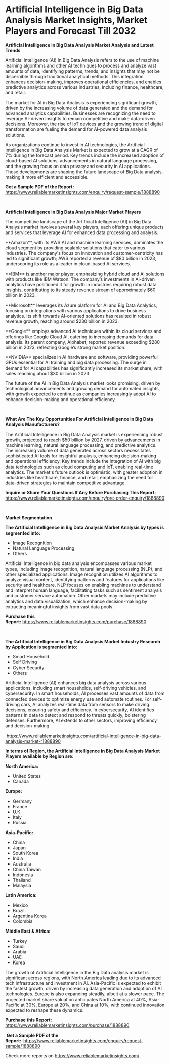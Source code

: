 <p><h1>Artificial Intelligence in Big Data Analysis Market Insights, Market Players and Forecast Till 2032</h1></p><p><strong>Artificial Intelligence in Big Data Analysis Market Analysis and Latest Trends</strong></p>
<p><p>Artificial Intelligence (AI) in Big Data Analysis refers to the use of machine learning algorithms and other AI techniques to process and analyze vast amounts of data, identifying patterns, trends, and insights that may not be discernible through traditional analytical methods. This integration enhances decision-making, improves operational efficiencies, and enables predictive analytics across various industries, including finance, healthcare, and retail.</p><p>The market for AI in Big Data Analysis is experiencing significant growth, driven by the increasing volume of data generated and the demand for advanced analytics capabilities. Businesses are recognizing the need to leverage AI-driven insights to remain competitive and make data-driven decisions. Moreover, the rise of IoT devices and the growing trend of digital transformation are fueling the demand for AI-powered data analysis solutions.</p><p>As organizations continue to invest in AI technologies, the Artificial Intelligence in Big Data Analysis Market is expected to grow at a CAGR of 7% during the forecast period. Key trends include the increased adoption of cloud-based AI solutions, advancements in natural language processing, and the growing focus on data privacy and security in AI applications. These developments are shaping the future landscape of Big Data analysis, making it more efficient and accessible.</p></p>
<p><strong>Get a Sample PDF of the Report:&nbsp;</strong> <a href="https://www.reliablemarketinsights.com/enquiry/request-sample/1888890?utm_campaign=3005&utm_medium=2&utm_source=Github&utm_content=ia&utm_term=28032025&utm_id=artificial-intelligence-in-big-data-analysis">https://www.reliablemarketinsights.com/enquiry/request-sample/1888890</a></p>
<p>&nbsp;</p>
<p><strong>Artificial Intelligence in Big Data Analysis Major Market Players</strong></p>
<p><p>The competitive landscape of the Artificial Intelligence (AI) in Big Data Analysis market involves several key players, each offering unique products and services that leverage AI for enhanced data processing and analysis. </p><p>**Amazon**, with its AWS AI and machine learning services, dominates the cloud segment by providing scalable solutions that cater to various industries. The company's focus on innovation and customer-centricity has led to significant growth; AWS reported a revenue of $80 billion in 2023, underscoring its role as a leader in cloud-based AI services.</p><p>**IBM** is another major player, emphasizing hybrid cloud and AI solutions with products like IBM Watson. The company’s investments in AI-driven analytics have positioned it for growth in industries requiring robust data insights, contributing to its steady revenue stream of approximately $60 billion in 2023.</p><p>**Microsoft** leverages its Azure platform for AI and Big Data Analytics, focusing on integrations with various applications to drive business analytics. Its shift towards AI-oriented solutions has resulted in robust revenue growth, reaching around $230 billion in 2023.</p><p>**Google** employs advanced AI techniques within its cloud services and offerings like Google Cloud AI, catering to increasing demands for data analysis. Its parent company, Alphabet, reported revenue exceeding $280 billion in 2023, reflecting Google’s strong market position.</p><p>**NVIDIA** specializes in AI hardware and software, providing powerful GPUs essential for AI training and big data processing. The surge in demand for AI capabilities has significantly increased its market share, with sales reaching about $30 billion in 2023.</p><p>The future of the AI in Big Data Analysis market looks promising, driven by technological advancements and growing demand for automated insights, with growth expected to continue as companies increasingly adopt AI to enhance decision-making and operational efficiency.</p></p>
<p>&nbsp;</p>
<p><strong>What Are The Key Opportunities For Artificial Intelligence in Big Data Analysis Manufacturers?</strong></p>
<p><p>The Artificial Intelligence in Big Data Analysis market is experiencing robust growth, projected to reach $50 billion by 2027, driven by advancements in machine learning, natural language processing, and predictive analytics. The increasing volume of data generated across sectors necessitates sophisticated AI tools for insightful analysis, enhancing decision-making and operational efficiency. Key trends include the integration of AI with big data technologies such as cloud computing and IoT, enabling real-time analytics. The market's future outlook is optimistic, with greater adoption in industries like healthcare, finance, and retail, emphasizing the need for data-driven strategies to maintain competitive advantage.</p></p>
<p><strong>Inquire or Share Your Questions If Any Before Purchasing This Report:</strong> <a href="https://www.reliablemarketinsights.com/enquiry/pre-order-enquiry/1888890?utm_campaign=3005&utm_medium=2&utm_source=Github&utm_content=ia&utm_term=28032025&utm_id=artificial-intelligence-in-big-data-analysis">https://www.reliablemarketinsights.com/enquiry/pre-order-enquiry/1888890</a></p>
<p>&nbsp;</p>
<p><strong>Market Segmentation</strong></p>
<p><strong>The Artificial Intelligence in Big Data Analysis Market Analysis by types is segmented into:</strong></p>
<p><ul><li>Image Recognition</li><li>Natural Language Processing</li><li>Others</li></ul></p>
<p><p>Artificial Intelligence in big data analysis encompasses various market types, including image recognition, natural language processing (NLP), and other specialized applications. Image recognition utilizes AI algorithms to analyze visual content, identifying patterns and features for applications like security and healthcare. NLP focuses on enabling machines to understand and interpret human language, facilitating tasks such as sentiment analysis and customer service automation. Other markets may include predictive analytics and data visualization, which enhance decision-making by extracting meaningful insights from vast data pools.</p></p>
<p><strong>Purchase this Report:&nbsp;</strong><a href="https://www.reliablemarketinsights.com/purchase/1888890?utm_campaign=3005&utm_medium=2&utm_source=Github&utm_content=ia&utm_term=28032025&utm_id=artificial-intelligence-in-big-data-analysis">https://www.reliablemarketinsights.com/purchase/1888890</a></p>
<p>&nbsp;</p>
<p><strong>The Artificial Intelligence in Big Data Analysis Market Industry Research by Application is segmented into:</strong></p>
<p><ul><li>Smart Household</li><li>Self Driving</li><li>Cyber Security</li><li>Others</li></ul></p>
<p><p>Artificial Intelligence (AI) enhances big data analysis across various applications, including smart households, self-driving vehicles, and cybersecurity. In smart households, AI processes vast amounts of data from connected devices to optimize energy use and automate routines. For self-driving cars, AI analyzes real-time data from sensors to make driving decisions, ensuring safety and efficiency. In cybersecurity, AI identifies patterns in data to detect and respond to threats quickly, bolstering defenses. Furthermore, AI extends to other sectors, improving efficiency and decision-making.</p></p>
<p><a href="https://www.reliablemarketinsights.com/artificial-intelligence-in-big-data-analysis-market-r1888890?utm_campaign=3005&utm_medium=2&utm_source=Github&utm_content=ia&utm_term=28032025&utm_id=artificial-intelligence-in-big-data-analysis">&nbsp;https://www.reliablemarketinsights.com/artificial-intelligence-in-big-data-analysis-market-r1888890</a></p>
<p><strong>In terms of Region, the Artificial Intelligence in Big Data Analysis Market Players available by Region are:</strong></p>
<p>
    <p> <strong> North America: </strong>
        <ul>
            <li>United States</li>
            <li>Canada</li>
        </ul>
        </p> 
    <p> <strong> Europe: </strong>
        <ul>
            <li>Germany</li>
            <li>France</li>
            <li>U.K.</li>
            <li>Italy</li>
            <li>Russia</li>
        </ul>
        </p> 
    <p> <strong> Asia-Pacific: </strong>
        <ul>
            <li>China</li>
            <li>Japan</li>
            <li>South Korea</li>
            <li>India</li>
            <li>Australia</li>
            <li>China Taiwan</li>
            <li>Indonesia</li>
            <li>Thailand</li>
            <li>Malaysia</li>
        </ul>
        </p> 
    <p> <strong> Latin America: </strong>
        <ul>
            <li>Mexico</li>
            <li>Brazil</li>
            <li>Argentina Korea</li>
            <li>Colombia</li>
        </ul>
        </p> 
    <p> <strong> Middle East & Africa: </strong>
        <ul>
            <li>Turkey</li>
            <li>Saudi</li>
            <li>Arabia</li>
            <li>UAE</li>
            <li>Korea</li>
        </ul>
    </p>
    </p>
<p><p>The growth of Artificial Intelligence in the Big Data analysis market is significant across regions, with North America leading due to its advanced tech infrastructure and investment in AI. Asia-Pacific is expected to exhibit the fastest growth, driven by increasing data generation and adoption of AI technologies. Europe is also expanding steadily, albeit at a slower pace. The projected market share valuation anticipates North America at 40%, Asia-Pacific at 30%, Europe at 20%, and China at 10%, with continued innovation expected to reshape these dynamics.</p></p>
<p><strong>Purchase this Report: </strong><a href="https://www.reliablemarketinsights.com/purchase/1888890?utm_campaign=3005&utm_medium=2&utm_source=Github&utm_content=ia&utm_term=28032025&utm_id=artificial-intelligence-in-big-data-analysis">https://www.reliablemarketinsights.com/purchase/1888890</a></p>
<p>&nbsp;<strong>Get a Sample PDF of the Report:&nbsp;&nbsp;</strong><a href="https://www.reliablemarketinsights.com/enquiry/request-sample/1888890?utm_campaign=3005&utm_medium=2&utm_source=Github&utm_content=ia&utm_term=28032025&utm_id=artificial-intelligence-in-big-data-analysis">https://www.reliablemarketinsights.com/enquiry/request-sample/1888890</a></p>
<p><strong></strong></p>
<p>Check more reports on <a href="https://www.reliablemarketinsights.com/?utm_campaign=3005&utm_medium=2&utm_source=Github&utm_content=ia&utm_term=28032025&utm_id=artificial-intelligence-in-big-data-analysis">https://www.reliablemarketinsights.com/</a></p>